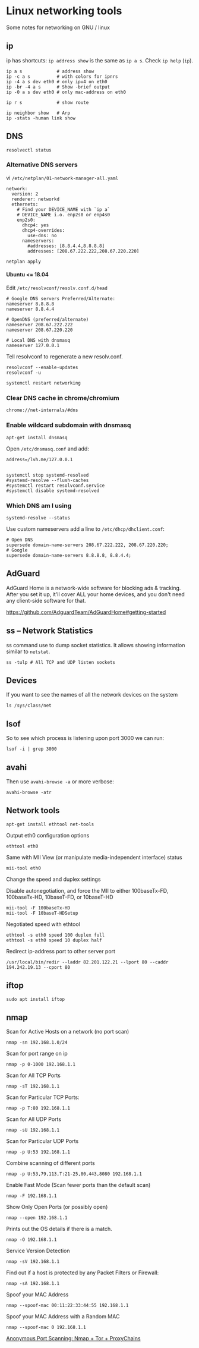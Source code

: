 # Linux networking tools

Some notes for networking on GNU / linux

## ip

ip has shortcuts: `ip address show` is the same as `ip a s`. Check `ip help` (`ip`).

    ip a s             # address show
    ip -c a s          # with colors for ipnrs
    ip -4 a s dev eth0 # only ipv4 on eth0
    ip -br -4 a s      # Show -brief output
    ip -0 a s dev eth0 # only mac-address on eth0

    ip r s             # show route

    ip neighbor show   # Arp
    ip -stats -human link show

## DNS

    resolvectl status

### Alternative DNS servers

vi `/etc/netplan/01-network-manager-all.yaml`

    network:
      version: 2
      renderer: networkd
      ethernets:
        # Find your DEVICE_NAME with `ip a`
        # DEVICE_NAME i.o. enp2s0 or enp4s0
        enp2s0:
          dhcp4: yes
          dhcp4-overrides:
            use-dns: no
          nameservers:
            #addresses: [8.8.4.4,8.8.8.8]
            addresses: [208.67.222.222,208.67.220.220]

    netplan apply

#### Ubuntu <= 18.04

Edit `/etc/resolvconf/resolv.conf.d/head`

    # Google DNS servers Preferred/Alternate:
    nameserver 8.8.8.8
    nameserver 8.8.4.4

    # OpenDNS (preferred/alternate)
    nameserver 208.67.222.222
    nameserver 208.67.220.220

    # Local DNS with dnsmasq
    nameserver 127.0.0.1

Tell resolvconf to regenerate a new resolv.conf.

    resolvconf --enable-updates
    resolvconf -u

    systemctl restart networking

### Clear DNS cache in chrome/chromium

    chrome://net-internals/#dns


### Enable wildcard subdomain with dnsmasq

    apt-get install dnsmasq

Open `/etc/dnsmasq.conf` and add:

    address=/lvh.me/127.0.0.1


    systemctl stop systemd-resolved
    #systemd-resolve --flush-caches
    #systemctl restart resolvconf.service
    #systemctl disable systemd-resolved


### Which DNS am I using

    systemd-resolve --status

Use custom nameservers add a line to `/etc/dhcp/dhclient.conf`:

    # Open DNS
    supersede domain-name-servers 208.67.222.222, 208.67.220.220;
    # Google
    supersede domain-name-servers 8.8.8.8, 8.8.4.4;


## AdGuard

AdGuard Home is a network-wide software for blocking ads & tracking.
After you set it up, it'll cover ALL your home devices,
and you don't need any client-side software for that.

<https://github.com/AdguardTeam/AdGuardHome#getting-started>

## ss – Network Statistics

ss command use to dump socket statistics. It allows showing information similar to `netstat`.

    ss -tulp # All TCP and UDP listen sockets

## Devices

If you want to see the names of all the network devices on the system

    ls /sys/class/net

## lsof

So to see which process is listening upon port 3000 we can run:

    lsof -i | grep 3000

## avahi

Then use `avahi-browse -a`  or more verbose:

    avahi-browse -atr

## Network tools

    apt-get install ethtool net-tools

Output eth0 configuration options

    ethtool eth0

Same with MII View (or manipulate media-independent interface) status

    mii-tool eth0

Change the speed and duplex settings

Disable autonegotiation, and force the MII to either 100baseTx-FD, 100baseTx-HD, 10baseT-FD, or 10baseT-HD

    mii-tool -F 100baseTx-HD
    mii-tool -F 10baseT-HDSetup

Negotiated speed with ethtool

    ethtool -s eth0 speed 100 duplex full
    ethtool -s eth0 speed 10 duplex half


Redirect ip-address port to other server port

    /usr/local/bin/redir --laddr 82.201.122.21 --lport 80 --caddr 194.242.19.13 --cport 80

## iftop

    sudo apt install iftop

## nmap

Scan for Active Hosts on a network (no port scan)

    nmap -sn 192.168.1.0/24

Scan for port range on ip

    nmap -p 0-1000 192.168.1.1

Scan for All TCP Ports

    nmap -sT 192.168.1.1

Scan for Particular TCP Ports:

    nmap -p T:80 192.168.1.1

Scan for All UDP Ports

    nmap -sU 192.168.1.1

Scan for Particular UDP Ports

    nmap -p U:53 192.168.1.1

Combine scanning of different ports

    nmap -p U:53,79,113,T:21-25,80,443,8080 192.168.1.1

Enable Fast Mode (Scan fewer ports than the default scan)

    nmap -F 192.168.1.1

Show Only Open Ports (or possibly open)

    nmap --open 192.168.1.1

Prints out the OS details if there is a match.

    nmap -O 192.168.1.1

Service Version Detection

    nmap -sV 192.168.1.1

Find out if a host is protected by any Packet Filters or Firewall:

    nmap -sA 192.168.1.1

Spoof your MAC Address

    nmap --spoof-mac 00:11:22:33:44:55 192.168.1.1

Spoof your MAC Address with a Random MAC

    nmap --spoof-mac 0 192.168.1.1

[Anonymous Port Scanning: Nmap + Tor + ProxyChains](https://www.shellhacks.com/anonymous-port-scanning-nmap-tor-proxychains/)

